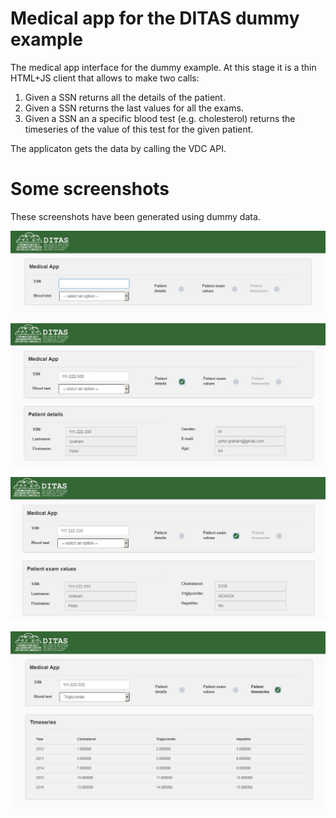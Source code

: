 # Medical app for the DITAS dummy example

The medical app interface for the dummy example. At this stage it is a thin HTML+JS client that allows to make two calls:
1. Given a SSN returns all the details of the patient.
2. Given a SSN returns the last values for all the exams.
3. Given a SSN an a specific blood test (e.g. cholesterol) returns the timeseries of the value of this test for the given patient.

The applicaton gets the data by calling the VDC API.

# Some screenshots

These screenshots have been generated using dummy data.

![sh1](screenshots/sh_1.jpg)

![sh2](screenshots/sh_2.jpg)

![sh3](screenshots/sh_3.jpg)

![sh4](screenshots/sh_4.jpg)
